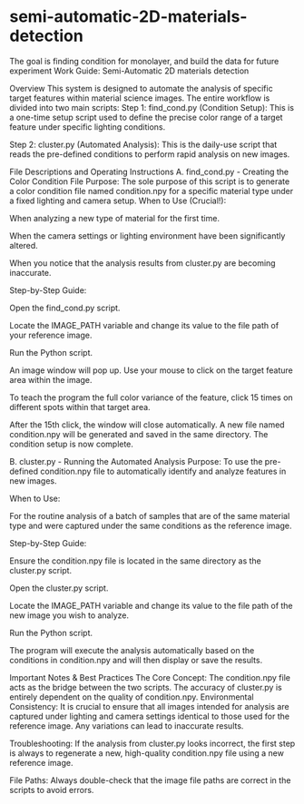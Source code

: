 # semi-automatic-2D-materials-detection
The goal is finding condition for monolayer, and build the data for future experiment 
Work Guide: Semi-Automatic 2D materials detection

Overview
This system is designed to automate the analysis of specific target features within material science images. The entire workflow is divided into two main scripts:
Step 1: find_cond.py (Condition Setup): This is a one-time setup script used to define the precise color range of a target feature under specific lighting conditions.

Step 2: cluster.py (Automated Analysis): This is the daily-use script that reads the pre-defined conditions to perform rapid analysis on new images.

File Descriptions and Operating Instructions
A. find_cond.py - Creating the Color Condition File
Purpose:
The sole purpose of this script is to generate a color condition file named condition.npy for a specific material type under a fixed lighting and camera setup.
When to Use (Crucial!):

When analyzing a new type of material for the first time.

When the camera settings or lighting environment have been significantly altered.

When you notice that the analysis results from cluster.py are becoming inaccurate.

Step-by-Step Guide:

Open the find_cond.py script.

Locate the IMAGE_PATH variable and change its value to the file path of your reference image.

Run the Python script.

An image window will pop up. Use your mouse to click on the target feature area within the image.

To teach the program the full color variance of the feature, click 15 times on different spots within that target area.

After the 15th click, the window will close automatically. A new file named condition.npy will be generated and saved in the same directory. The condition setup is now complete.

B. cluster.py - Running the Automated Analysis
Purpose:
To use the pre-defined condition.npy file to automatically identify and analyze features in new images.

When to Use:

For the routine analysis of a batch of samples that are of the same material type and were captured under the same conditions as the reference image.

Step-by-Step Guide:

Ensure the condition.npy file is located in the same directory as the cluster.py script.

Open the cluster.py script.

Locate the IMAGE_PATH variable and change its value to the file path of the new image you wish to analyze.

Run the Python script.

The program will execute the analysis automatically based on the conditions in condition.npy and will then display or save the results.

Important Notes & Best Practices
The Core Concept: The condition.npy file acts as the bridge between the two scripts. The accuracy of cluster.py is entirely dependent on the quality of condition.npy.
Environmental Consistency: It is crucial to ensure that all images intended for analysis are captured under lighting and camera settings identical to those used for the reference image. Any variations can lead to inaccurate results.

Troubleshooting: If the analysis from cluster.py looks incorrect, the first step is always to regenerate a new, high-quality condition.npy file using a new reference image.

File Paths: Always double-check that the image file paths are correct in the scripts to avoid errors.
